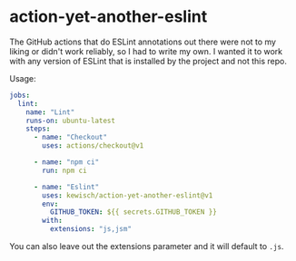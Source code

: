 action-yet-another-eslint
=========================

The GitHub actions that do ESLint annotations out there were not to my liking or didn't work
reliably, so I had to write my own. I wanted it to work with any version of ESLint that is installed
by the project and not this repo.

Usage:

```yaml
jobs:
  lint:
    name: "Lint"
    runs-on: ubuntu-latest
    steps:
      - name: "Checkout"
        uses: actions/checkout@v1

      - name: "npm ci"
        run: npm ci

      - name: "Eslint"
        uses: kewisch/action-yet-another-eslint@v1
        env:
          GITHUB_TOKEN: ${{ secrets.GITHUB_TOKEN }}
        with:
          extensions: "js,jsm"

```

You can also leave out the extensions parameter and it will default to `.js`.
